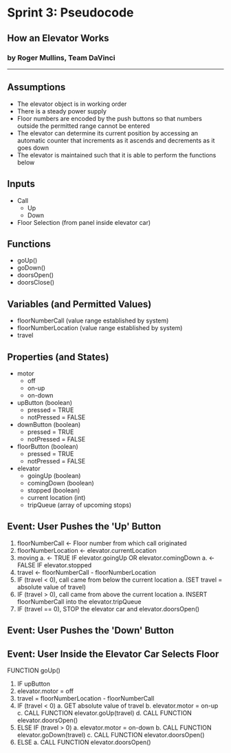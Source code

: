 # Sprint 3: Pseudocode
## How an Elevator Works
### by Roger Mullins, Team DaVinci

---

## Assumptions
- The elevator object is in working order
- There is a steady power supply
- Floor numbers are encoded by the push buttons so that numbers outside the permitted range cannot be entered
- The elevator can determine its current position by accessing an automatic counter that increments as it ascends and decrements as it goes down
- The elevator is maintained such that it is able to perform the functions below

## Inputs
- Call
    - Up
    - Down
- Floor Selection (from panel inside elevator car)

## Functions
- goUp()
- goDown()
- doorsOpen()
- doorsClose()

## Variables (and Permitted Values)
- floorNumberCall (value range established by system)
- floorNumberLocation (value range established by system)
- travel

## Properties (and States)
- motor
    - off
    - on-up
    - on-down
- upButton (boolean)
    - pressed = TRUE
    - notPressed = FALSE
- downButton (boolean)
    - pressed = TRUE
    - notPressed = FALSE
- floorButton (boolean)
    - pressed = TRUE
    - notPressed = FALSE
- elevator
    - goingUp (boolean)
    - comingDown (boolean)
    - stopped (boolean)
    - current location (int)
    - tripQueue (array of upcoming stops)

## Event: User Pushes the 'Up' Button 

1. floorNumberCall <- Floor number from which call originated
1. floorNumberLocation <- elevator.currentLocation
1. moving
    a. <- TRUE IF elevator.goingUp OR elevator.comingDown
    a. <- FALSE IF elevator.stopped
1. travel <- floorNumberCall - floorNumberLocation
1. IF (travel < 0), call came from below the current location
    a. (SET travel = absolute value of travel)
1. IF (travel > 0), call came from above the current location
    a. INSERT floorNumberCall into the elevator.tripQueue
1. IF (travel == 0), STOP the elevator car and elevator.doorsOpen()

## Event: User Pushes the 'Down' Button

## Event: User Inside the Elevator Car Selects Floor



FUNCTION goUp()
1. IF upButton
2. elevator.motor = off
3. travel = floorNumberLocation - floorNumberCall
4. IF (travel < 0)
    a. GET absolute value of travel
    b. elevator.motor = on-up
    c. CALL FUNCTION elevator.goUp(travel)
    d. CALL FUNCTION elevator.doorsOpen()
5. ELSE IF (travel > 0)
    a. elevator.motor = on-down
    b. CALL FUNCTION elevator.goDown(travel)
    c. CALL FUNCTION elevator.doorsOpen()
6. ELSE
    a. CALL FUNCTION elevator.doorsOpen()